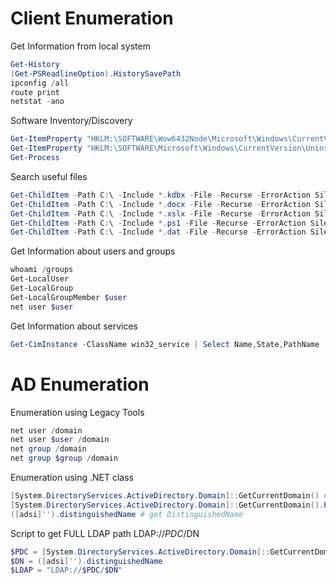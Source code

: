 # Client Enumeration

Get Information from local system
``` powershell
Get-History
(Get-PSReadlineOption).HistorySavePath
ipconfig /all
route print
netstat -ano
```

Software Inventory/Discovery
``` powershell
Get-ItemProperty "HKLM:\SOFTWARE\Wow6432Node\Microsoft\Windows\CurrentVersion\Uninstall\*" | select displayname
Get-ItemProperty "HKLM:\SOFTWARE\Microsoft\Windows\CurrentVersion\Uninstall\*" | select displayname
Get-Process
```

Search useful files
``` powershell
Get-ChildItem -Path C:\ -Include *.kdbx -File -Recurse -ErrorAction SilentlyContinue
Get-ChildItem -Path C:\ -Include *.docx -File -Recurse -ErrorAction SilentlyContinue
Get-ChildItem -Path C:\ -Include *.xslx -File -Recurse -ErrorAction SilentlyContinue
Get-ChildItem -Path C:\ -Include *.ps1 -File -Recurse -ErrorAction SilentlyContinue
Get-ChildItem -Path C:\ -Include *.dat -File -Recurse -ErrorAction SilentlyContinue
```

Get Information about users and groups
``` powershell
whoami /groups
Get-LocalUser
Get-LocalGroup
Get-LocalGroupMember $user
net user $user
```

Get Information about services
``` powershell
Get-CimInstance -ClassName win32_service | Select Name,State,PathName | Where-Object {$_.State -like 'Running'}
```

# AD Enumeration

Enumeration using Legacy Tools
``` powershell
net user /domain
net user $user /domain
net group /domain
net group $group /domain
```

Enumeration using .NET class
``` powershell
[System.DirectoryServices.ActiveDirectory.Domain]::GetCurrentDomain() # Check for PdcRoleOwner property
[System.DirectoryServices.ActiveDirectory.Domain]::GetCurrentDomain().PdcRoleOwner.Name # get PdcRoleOwner
([adsi]'').distinguishedName # get DistinguishedName
```
Script to get FULL LDAP path LDAP://$PDC/$DN
``` powershell
$PDC = [System.DirectoryServices.ActiveDirectory.Domain]::GetCurrentDomain().PdcRoleOwner.Name
$DN = ([adsi]'').distinguishedName
$LDAP = "LDAP://$PDC/$DN"
```